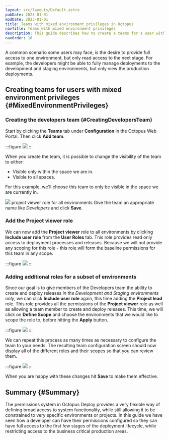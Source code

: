 ```yaml
---
layout: src/layouts/Default.astro
pubDate: 2023-01-01
modDate: 2023-01-01
title: Teams with mixed environment privileges in Octopus
navTitle: Teams with mixed environment privileges
description: This guide describes how to create a teams for a user with mixed environment privileges.
navOrder: 10
---
```


A common scenario some users may face, is the desire to provide full access to one environment, but only read access to the next stage. For example, the developers might be able to fully manage deployments to the development and staging environments, but only view the production deployments.

## Creating teams for users with mixed environment privileges {#MixedEnvironmentPrivileges}

### Creating the developers team {#CreatingDevelopersTeam}

Start by clicking the **Teams** tab under **Configuration** in the Octopus Web Portal.  Then click **Add team**.

:::figure
![](/docs/security/users-and-teams/images/add-team.png)
:::

When you create the team, it is possible to change the visibility of the team to either:

 - Visible only within the space we are in.
 - Visible to all spaces.

For this example, we'll choose this team to only be visible in the space we are currently in.

![](/docs/security/users-and-teams/images/add-team-detail.png)
project viewer role for all environments
Give the team an appropriate name like *Developers* and click **Save**.

### Add the Project viewer role

We can now add the **Project viewer** role to all environments by clicking **Include user role** from the **User Roles** tab. This role provides read only access to deployment processes and releases. Because we will not provide any scoping for this role - this role will form the baseline permissions
for this team in any scope.

:::figure
![](/docs/security/users-and-teams/images/add-unscoped-role.png)
:::

### Adding additional roles for a subset of environments

Since our goal is to give members of the Developers team the ability to create and deploy releases _in the Development and Staging environments only_, we can click **Include user role** again, this time adding the **Project lead** role. This role provides all the permissions of the **Project viewer** role as well as allowing a team member to create and deploy releases. This time, we will click on **Define Scope** and choose the environments that we would like to scope the role to, before hitting the **Apply** button.

:::figure
![](/docs/security/users-and-teams/images/define-scope-for-user-role.png)
:::

We can repeat this process as many times as necessary to configure the team to your needs. The resulting team configuration screen should now display all of the different roles and their scopes so that you can review them.

:::figure
![](/docs/security/users-and-teams/images/add-team-with-scoped-roles.png)
:::

When you are happy with these changes hit **Save** to make them effective.

## Summary {#Summary}

The permissions system in Octopus Deploy provides a very flexible way of defining broad access to system functionality, while still allowing it to be constrained to very specific environments or projects. In this guide we have seen how a developer can have their permissions configured so they can have full access to the first few stages of the deployment lifecycle, while restricting access to the business critical production areas.
